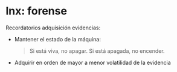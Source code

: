 # lnx: forense

Recordatorios adquisición evidencias:
- Mantener el estado de la máquina:
	> Si está viva, no apagar. Si está apagada, no encender.
- Adquirir en orden de mayor a menor volatilidad de la evidencia
